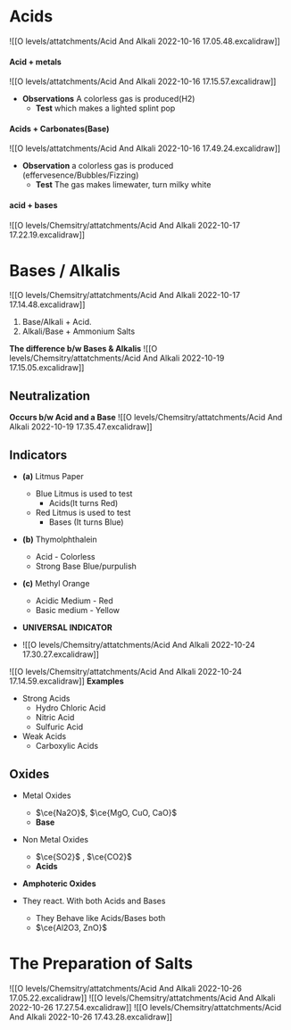 # Acids
![[O levels/attatchments/Acid And Alkali 2022-10-16 17.05.48.excalidraw]]
#### Acid + metals
![[O levels/attatchments/Acid And Alkali 2022-10-16 17.15.57.excalidraw]]
- **Observations** A colorless gas is produced(H2) 
	- **Test** which makes a lighted splint pop


#### Acids + Carbonates(Base)
![[O levels/attatchments/Acid And Alkali 2022-10-16 17.49.24.excalidraw]]
- **Observation** a colorless gas is produced (effervesence/Bubbles/Fizzing)
	- **Test** The gas makes limewater, turn milky white

#### acid + bases
![[O levels/Chemsitry/attatchments/Acid And Alkali 2022-10-17 17.22.19.excalidraw]]

# Bases / Alkalis
![[O levels/Chemsitry/attatchments/Acid And Alkali 2022-10-17 17.14.48.excalidraw]]

1. Base/Alkali + Acid.
2. Alkali/Base + Ammonium Salts

**The difference b/w Bases & Alkalis**
![[O levels/Chemsitry/attatchments/Acid And Alkali 2022-10-19 17.15.05.excalidraw]]
## Neutralization
**Occurs b/w Acid and a Base**
![[O levels/Chemsitry/attatchments/Acid And Alkali 2022-10-19 17.35.47.excalidraw]]

## Indicators
- **(a)** Litmus Paper
	- Blue Litmus is used to test
		-  Acids(It turns Red)
	- Red Litmus is used to test
		- Bases (It turns Blue)
- **(b)** Thymolphthalein
	- Acid - Colorless
	- Strong Base Blue/purpulish
- **(c)** Methyl Orange
	- Acidic Medium - Red 
	- Basic medium - Yellow

- **UNIVERSAL INDICATOR**
- ![[O levels/Chemsitry/attatchments/Acid And Alkali 2022-10-24 17.30.27.excalidraw]]

![[O levels/Chemsitry/attatchments/Acid And Alkali 2022-10-24 17.14.59.excalidraw]]
**Examples**
- Strong Acids
	- Hydro Chloric Acid
	- Nitric Acid
	- Sulfuric Acid
- Weak Acids
	- Carboxylic Acids

## Oxides
- Metal Oxides
	- $\ce{Na2O}$, $\ce{MgO, CuO, CaO}$ 
	- **Base**
- Non Metal Oxides
	- $\ce{SO2}$ , $\ce{CO2}$ 
	- **Acids**

- **Amphoteric Oxides**
- They react. With both Acids and Bases
	- They Behave like Acids/Bases both
	- $\ce{Al2O3, ZnO}$


# The Preparation of Salts
![[O levels/Chemsitry/attatchments/Acid And Alkali 2022-10-26 17.05.22.excalidraw]]
![[O levels/Chemsitry/attatchments/Acid And Alkali 2022-10-26 17.27.54.excalidraw]]
![[O levels/Chemsitry/attatchments/Acid And Alkali 2022-10-26 17.43.28.excalidraw]]